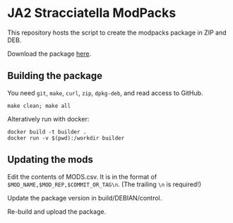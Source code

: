 # JA2 Stracciatella ModPacks

This repository hosts the script to create the modpacks package in ZIP and DEB.

Download the package [here](https://github.com/ja2-stracciatella/ja2-stracciatella-modpacks/releases/latest).

## Building the package

You need `git`, `make`, `curl`, `zip`, `dpkg-deb`, and read access to GitHub.

```shell
make clean; make all
```

Alteratively run with docker:
```shell
docker build -t builder .
docker run -v $(pwd):/workdir builder
```

## Updating the mods

Edit the contents of MODS.csv. It is in the format of `$MOD_NAME,$MOD_REP,$COMMIT_OR_TAG\n`. (The trailing `\n` is required!)

Update the package version in build/DEBIAN/control.

Re-build and upload the package.


